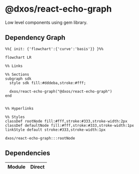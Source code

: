 # @dxos/react-echo-graph

Low level components using gem library.

## Dependency Graph

```mermaid
%%{ init: {'flowchart':{'curve':'basis'}} }%%

flowchart LR

%% Links

%% Sections
subgraph sdk
  style sdk fill:#dddeba,stroke:#fff;

  dxos/react-echo-graph("@dxos/react-echo-graph")
end


%% Hyperlinks

%% Styles
classDef rootNode fill:#fff,stroke:#333,stroke-width:2px
classDef defaultNode fill:#fff,stroke:#333,stroke-width:1px
linkStyle default stroke:#333,stroke-width:1px

dxos/react-echo-graph:::rootNode

```

## Dependencies

| Module | Direct |
|---|---|
